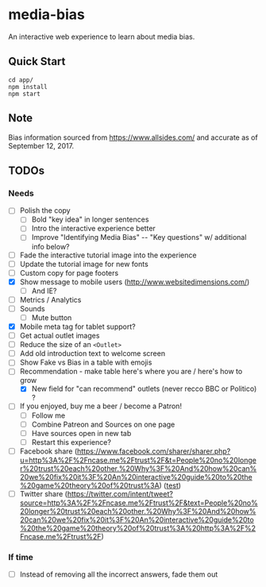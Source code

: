 # media-bias

An interactive web experience to learn about media bias.

## Quick Start

```
cd app/
npm install
npm start
```

## Note

Bias information sourced from https://www.allsides.com/ and accurate
as of September 12, 2017.

## TODOs

### Needs

- [ ] Polish the copy
  - [ ] Bold "key idea" in longer sentences
  - [ ] Intro the interactive experience better
  - [ ] Improve "Identifying Media Bias" -- "Key questions" w/ additional info below?
- [ ] Fade the interactive tutorial image into the experience
- [ ] Update the tutorial image for new fonts
- [ ] Custom copy for page footers
- [x] Show message to mobile users (http://www.websitedimensions.com/)
  - [ ] And IE?
- [ ] Metrics / Analytics
- [ ] Sounds
  - [ ] Mute button
- [x] Mobile meta tag for tablet support?
- [ ] Get actual outlet images
- [ ] Reduce the size of an `<Outlet>`
- [ ] Add old introduction text to welcome screen
- [ ] Show Fake vs Bias in a table with emojis
- [ ] Recommendation - make table here's where you are / here's how to grow
  - [x] New field for "can recommend" outlets (never recco BBC or Politico) ?
- [ ] If you enjoyed, buy me a beer / become a Patron!
  - [ ] Follow me
  - [ ] Combine Patreon and Sources on one page
  - [ ] Have sources open in new tab
  - [ ] Restart this experience?
- [ ] Facebook share (https://www.facebook.com/sharer/sharer.php?u=http%3A%2F%2Fncase.me%2Ftrust%2F&t=People%20no%20longer%20trust%20each%20other.%20Why%3F%20And%20how%20can%20we%20fix%20it%3F%20An%20interactive%20guide%20to%20the%20game%20theory%20of%20trust%3A)
(<a href="https://www.facebook.com/sharer/sharer.php?u=http%3A%2F%2Fgoogle.com">test</a>)
- [ ] Twitter share
(https://twitter.com/intent/tweet?source=http%3A%2F%2Fncase.me%2Ftrust%2F&text=People%20no%20longer%20trust%20each%20other.%20Why%3F%20And%20how%20can%20we%20fix%20it%3F%20An%20interactive%20guide%20to%20the%20game%20theory%20of%20trust%3A%20http%3A%2F%2Fncase.me%2Ftrust%2F)

### If time

- [ ] Instead of removing all the incorrect answers, fade them out
